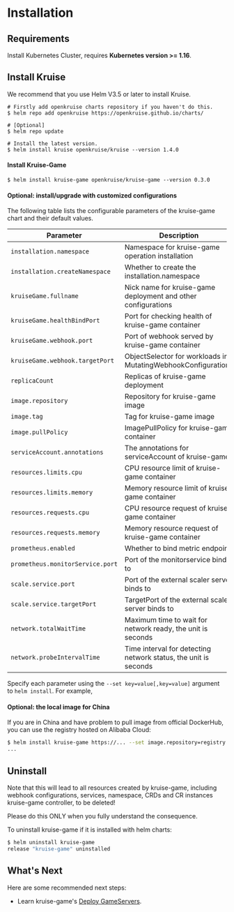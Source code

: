 # Installation

## Requirements

Install Kubernetes Cluster, requires **Kubernetes version >= 1.16**.
## Install Kruise

We recommend that you use Helm V3.5 or later to install Kruise.

```shell
# Firstly add openkruise charts repository if you haven't do this.
$ helm repo add openkruise https://openkruise.github.io/charts/

# [Optional]
$ helm repo update

# Install the latest version.
$ helm install kruise openkruise/kruise --version 1.4.0
```

#### Install Kruise-Game

```shell
$ helm install kruise-game openkruise/kruise-game --version 0.3.0
```

#### Optional: install/upgrade with customized configurations

The following table lists the configurable parameters of the kruise-game chart and their default values.

| Parameter                              | Description                                                       | Default                             |
|----------------------------------------|-------------------------------------------------------------------|-------------------------------------|
| `installation.namespace`               | Namespace for kruise-game operation installation                  | `kruise-game-system`                |
| `installation.createNamespace`         | Whether to create the installation.namespace                      | `true`                              |
| `kruiseGame.fullname`                  | Nick name for kruise-game deployment and other configurations     | `kruise-game-controller-manager`    |
| `kruiseGame.healthBindPort`            | Port for checking health of kruise-game container                 | `8082`                              |
| `kruiseGame.webhook.port`              | Port of webhook served by kruise-game container                   | `443`                               |
| `kruiseGame.webhook.targetPort`        | ObjectSelector for workloads in MutatingWebhookConfigurations     | `9876`                              |
| `replicaCount`                         | Replicas of kruise-game deployment                                | `1`                                 |
| `image.repository`                     | Repository for kruise-game image                                  | `openkruise/kruise-game-manager`    |
| `image.tag`                            | Tag for kruise-game image                                         | `v0.2.1`                            |
| `image.pullPolicy`                     | ImagePullPolicy for kruise-game container                         | `Always`                            |
| `serviceAccount.annotations`           | The annotations for serviceAccount of kruise-game                 | ` `                                 |
| `resources.limits.cpu`                 | CPU resource limit of kruise-game container                       | `500m`                              |
| `resources.limits.memory`              | Memory resource limit of kruise-game container                    | `1Gi`                               |
| `resources.requests.cpu`               | CPU resource request of kruise-game container                     | `10m`                               |
| `resources.requests.memory`            | Memory resource request of kruise-game container                  | `64Mi`                              |
| `prometheus.enabled`                   | Whether to bind metric endpoint                                   | `true`                              |
| `prometheus.monitorService.port`       | Port of the monitorservice bind to                                | `8080`                              |
| `scale.service.port`                   | Port of the external scaler server binds to                       | `6000`                              |
| `scale.service.targetPort`             | TargetPort of the external scaler server binds to                 | `6000`                              |
| `network.totalWaitTime`                | Maximum time to wait for network ready, the unit is seconds       | `60`                                |
| `network.probeIntervalTime`            | Time interval for detecting network status, the unit is seconds   | `5`                                 |

Specify each parameter using the `--set key=value[,key=value]` argument to `helm install`. For example,

#### Optional: the local image for China

If you are in China and have problem to pull image from official DockerHub, you can use the registry hosted on Alibaba Cloud:

```bash
$ helm install kruise-game https://... --set image.repository=registry.cn-hangzhou.aliyuncs.com/acs/kruise-game-manager:v0.2.1
...
```

## Uninstall

Note that this will lead to all resources created by kruise-game, including webhook configurations, services, namespace, CRDs and CR instances kruise-game controller, to be deleted!

Please do this ONLY when you fully understand the consequence.

To uninstall kruise-game if it is installed with helm charts:

```bash
$ helm uninstall kruise-game
release "kruise-game" uninstalled
```

## What's Next
Here are some recommended next steps:
- Learn kruise-game's [Deploy GameServers](user-manuals/deploy-gameservers.md).
